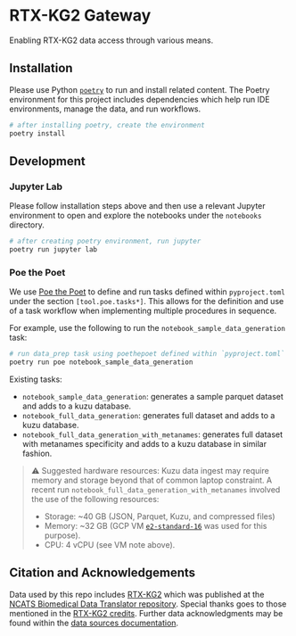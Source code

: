 # RTX-KG2 Gateway

Enabling RTX-KG2 data access through various means.

## Installation

Please use Python [`poetry`](https://python-poetry.org/) to run and install related content.
The Poetry environment for this project includes dependencies which help run IDE environments, manage the data, and run workflows.

```bash
# after installing poetry, create the environment
poetry install
```

## Development

### Jupyter Lab

Please follow installation steps above and then use a relevant Jupyter environment to open and explore the notebooks under the `notebooks` directory.

```bash
# after creating poetry environment, run jupyter
poetry run jupyter lab
```

### Poe the Poet

We use [Poe the Poet](https://poethepoet.natn.io/index.html) to define and run tasks defined within `pyproject.toml` under the section `[tool.poe.tasks*]`.
This allows for the definition and use of a task workflow when implementing multiple procedures in sequence.

For example, use the following to run the `notebook_sample_data_generation` task:

```bash
# run data_prep task using poethepoet defined within `pyproject.toml`
poetry run poe notebook_sample_data_generation
```

Existing tasks:

- `notebook_sample_data_generation`: generates a sample parquet dataset and adds to a kuzu database.
- `notebook_full_data_generation`: generates full dataset and adds to a kuzu database.
- `notebook_full_data_generation_with_metanames`: generates full dataset with metanames specificity and adds to a kuzu database in similar fashion.

> ⚠ Suggested hardware resources:
> Kuzu data ingest may require memory and storage beyond that of common laptop constraint.
> A recent run `notebook_full_data_generation_with_metanames` involved the use of the following resources:
>
> - Storage: ~40 GB (JSON, Parquet, Kuzu, and compressed files)
> - Memory: ~32 GB (GCP VM [`e2-standard-16`](https://cloud.google.com/compute/docs/general-purpose-machines#e2-standard) was used for this purpose).
> - CPU: 4 vCPU (see VM note above).

## Citation and Acknowledgements

Data used by this repo includes [RTX-KG2](https://github.com/RTXteam/RTX-KG2) which was published at the [NCATS Biomedical Data Translator repository](https://github.com/ncats/translator-lfs-artifacts). Special thanks goes to those mentioned in the [RTX-KG2 credits](https://github.com/RTXteam/RTX-KG2?tab=readme-ov-file#credits). Further data acknowledgments may be found within the [data sources documentation](https://github.com/RTXteam/RTX-KG2?tab=readme-ov-file#what-data-sources-are-used-in-kg2).
